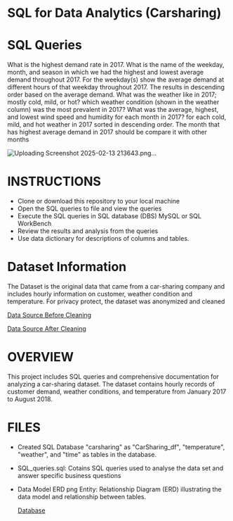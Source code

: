 # SQL for Data Analytics (Carsharing)

# SQL Queries
What is the highest demand rate in 2017.
What is the name of the weekday, month, and season in which we had the highest and lowest average demand throughout 2017.
For the weekday(s) show the average demand at different hours of that weekday throughout 2017. The results in descending order based on the average demand.
What was the weather like in 2017; mostly cold, mild, or hot? which weather condition (shown in the weather column) was the most prevalent in 2017?
What was the average, highest, and lowest wind speed and humidity for each month in 2017?  for each cold, mild, and hot weather in 2017 sorted in descending order.
The month that has highest average demand in 2017 should be compare it with other months

![Uploading Screenshot 2025-02-13 213643.png…]()

# INSTRUCTIONS
- Clone or download this repository to your local machine
- Open the SQL queries to file and view the queries
- Execute the SQL queries in SQL database (DBS) MySQL or SQL WorkBench
- Review the results and analysis from the queries
- Use data dictionary for descriptions of columns and tables.

# Dataset Information
The Dataset is the original data that came from a car-sharing company and includes hourly information on customer, weather condition and temperature. For privacy protect, the dataset was anonymized and cleaned


[Data Source Before Cleaning](https://drive.google.com/file/d/1kt3w39Hkk3jnPbYvUnI_1Tx2h-CnNpvE/view)

[Data Source After Cleaning](https://docs.google.com/spreadsheets/d/1Z7UAE59J3W7vbosDeyvZeGlVUUaQ2E1xtW3SycCsivY/edit?gid=2005725648#gid=2005725648)

# OVERVIEW 

This project includes SQL queries and comprehensive documentation for analyzing a car-sharing dataset. The dataset contains hourly records of customer demand, weather conditions, and temperature from January 2017 to August 2018.

# FILES

- Created SQL Database "carsharing" as "CarSharing_df", "temperature", "weather", and "time" as tables in the database.
- SQL_queries.sql: Cotains SQL queries used to analyse the data set and answer specific business questions
- Data Model ERD png Entity: Relationship Diagram (ERD) illustrating the data model and relationship between tables.

  [Database](https://docs.google.com/spreadsheets/d/10yl3qcMhOzjk7tIqmvrb7qrejkPaCFrGFVe9RLAHvS4/edit?gid=2005725648#gid=2005725648)


